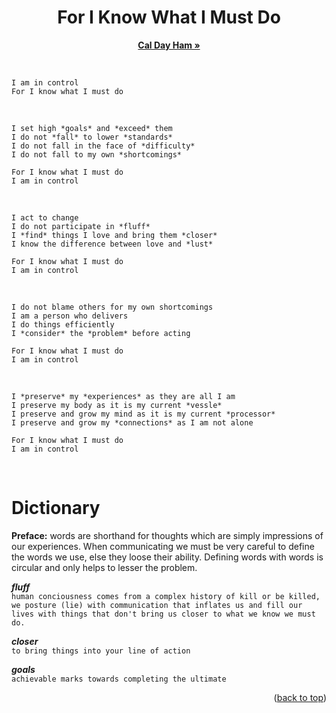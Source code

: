 <h1 align="center">For I Know What I Must Do</h1>
<p align="center">
<a href="https://caldayham.com"><strong>Cal Day Ham »</strong></a>  
<p>
<br>

```
I am in control  
For I know what I must do  
```
<br>

```
I set high *goals* and *exceed* them  
I do not *fall* to lower *standards*  
I do not fall in the face of *difficulty*  
I do not fall to my own *shortcomings*  

For I know what I must do  
I am in control
```
<br>

```
I act to change  
I do not participate in *fluff*  
I *find* things I love and bring them *closer*  
I know the difference between love and *lust*  

For I know what I must do  
I am in control
```
<br>

```
I do not blame others for my own shortcomings  
I am a person who delivers  
I do things efficiently  
I *consider* the *problem* before acting  

For I know what I must do
I am in control
```
<br>

```
I *preserve* my *experiences* as they are all I am
I preserve my body as it is my current *vessle*  
I preserve and grow my mind as it is my current *processor*  
I preserve and grow my *connections* as I am not alone

For I know what I must do  
I am in control 
```
<br>

# Dictionary
**Preface:** words are shorthand for thoughts which are simply impressions of our experiences. When communicating we must be very careful to define the words we use, else they loose their ability. Defining words with words is circular and only helps to lesser the problem.  

***fluff***  
`human conciousness comes from a complex history of kill or be killed, we posture (lie) with communication that inflates us and fill our lives with things that don't bring us closer to what we know we must do.`  

***closer***  
`to bring things into your line of action`

***goals***  
`achievable marks towards completing the ultimate`

<p align="right">(<a href="#top">back to top</a>)</p>